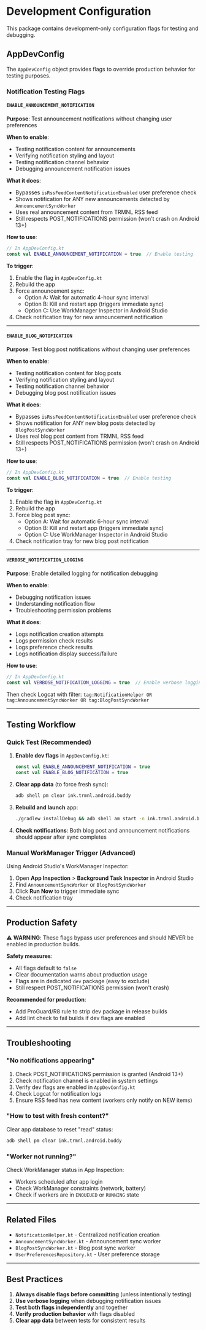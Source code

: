# Development Configuration

This package contains development-only configuration flags for testing and debugging.

## AppDevConfig

The `AppDevConfig` object provides flags to override production behavior for testing purposes.

### Notification Testing Flags

#### `ENABLE_ANNOUNCEMENT_NOTIFICATION`
**Purpose**: Test announcement notifications without changing user preferences

**When to enable**:
- Testing notification content for announcements
- Verifying notification styling and layout
- Testing notification channel behavior
- Debugging announcement notification issues

**What it does**:
- Bypasses `isRssFeedContentNotificationEnabled` user preference check
- Shows notification for ANY new announcements detected by `AnnouncementSyncWorker`
- Uses real announcement content from TRMNL RSS feed
- Still respects POST_NOTIFICATIONS permission (won't crash on Android 13+)

**How to use**:
```kotlin
// In AppDevConfig.kt
const val ENABLE_ANNOUNCEMENT_NOTIFICATION = true  // Enable testing
```

**To trigger**:
1. Enable the flag in `AppDevConfig.kt`
2. Rebuild the app
3. Force announcement sync:
   - Option A: Wait for automatic 4-hour sync interval
   - Option B: Kill and restart app (triggers immediate sync)
   - Option C: Use WorkManager Inspector in Android Studio
4. Check notification tray for new announcement notification

---

#### `ENABLE_BLOG_NOTIFICATION`
**Purpose**: Test blog post notifications without changing user preferences

**When to enable**:
- Testing notification content for blog posts
- Verifying notification styling and layout
- Testing notification channel behavior
- Debugging blog post notification issues

**What it does**:
- Bypasses `isRssFeedContentNotificationEnabled` user preference check
- Shows notification for ANY new blog posts detected by `BlogPostSyncWorker`
- Uses real blog post content from TRMNL RSS feed
- Still respects POST_NOTIFICATIONS permission (won't crash on Android 13+)

**How to use**:
```kotlin
// In AppDevConfig.kt
const val ENABLE_BLOG_NOTIFICATION = true  // Enable testing
```

**To trigger**:
1. Enable the flag in `AppDevConfig.kt`
2. Rebuild the app
3. Force blog post sync:
   - Option A: Wait for automatic 6-hour sync interval
   - Option B: Kill and restart app (triggers immediate sync)
   - Option C: Use WorkManager Inspector in Android Studio
4. Check notification tray for new blog post notification

---

#### `VERBOSE_NOTIFICATION_LOGGING`
**Purpose**: Enable detailed logging for notification debugging

**When to enable**:
- Debugging notification issues
- Understanding notification flow
- Troubleshooting permission problems

**What it does**:
- Logs notification creation attempts
- Logs permission check results
- Logs preference check results
- Logs notification display success/failure

**How to use**:
```kotlin
// In AppDevConfig.kt
const val VERBOSE_NOTIFICATION_LOGGING = true  // Enable verbose logging
```

Then check Logcat with filter: `tag:NotificationHelper OR tag:AnnouncementSyncWorker OR tag:BlogPostSyncWorker`

---

## Testing Workflow

### Quick Test (Recommended)
1. **Enable dev flags** in `AppDevConfig.kt`:
   ```kotlin
   const val ENABLE_ANNOUNCEMENT_NOTIFICATION = true
   const val ENABLE_BLOG_NOTIFICATION = true
   ```

2. **Clear app data** (to force fresh sync):
   ```bash
   adb shell pm clear ink.trmnl.android.buddy
   ```

3. **Rebuild and launch** app:
   ```bash
   ./gradlew installDebug && adb shell am start -n ink.trmnl.android.buddy/.MainActivity
   ```

4. **Check notifications**: Both blog post and announcement notifications should appear after sync completes

### Manual WorkManager Trigger (Advanced)
Using Android Studio's WorkManager Inspector:

1. Open **App Inspection** > **Background Task Inspector** in Android Studio
2. Find `AnnouncementSyncWorker` or `BlogPostSyncWorker`
3. Click **Run Now** to trigger immediate sync
4. Check notification tray

---

## Production Safety

⚠️ **WARNING**: These flags bypass user preferences and should NEVER be enabled in production builds.

**Safety measures**:
- All flags default to `false`
- Clear documentation warns about production usage
- Flags are in dedicated `dev` package (easy to exclude)
- Still respect POST_NOTIFICATIONS permission (won't crash)

**Recommended for production**:
- Add ProGuard/R8 rule to strip dev package in release builds
- Add lint check to fail builds if dev flags are enabled

---

## Troubleshooting

### "No notifications appearing"
1. Check POST_NOTIFICATIONS permission is granted (Android 13+)
2. Check notification channel is enabled in system settings
3. Verify dev flags are enabled in `AppDevConfig.kt`
4. Check Logcat for notification logs
5. Ensure RSS feed has new content (workers only notify on NEW items)

### "How to test with fresh content?"
Clear app database to reset "read" status:
```bash
adb shell pm clear ink.trmnl.android.buddy
```

### "Worker not running?"
Check WorkManager status in App Inspection:
- Workers scheduled after app login
- Check WorkManager constraints (network, battery)
- Check if workers are in `ENQUEUED` or `RUNNING` state

---

## Related Files

- `NotificationHelper.kt` - Centralized notification creation
- `AnnouncementSyncWorker.kt` - Announcement sync worker
- `BlogPostSyncWorker.kt` - Blog post sync worker
- `UserPreferencesRepository.kt` - User preference storage

---

## Best Practices

1. **Always disable flags before committing** (unless intentionally testing)
2. **Use verbose logging** when debugging notification issues
3. **Test both flags independently** and together
4. **Verify production behavior** with flags disabled
5. **Clear app data** between tests for consistent results
